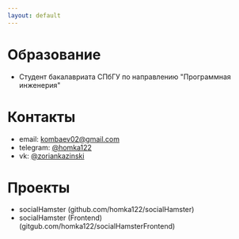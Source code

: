 ```yaml
---
layout: default
---
```


# Образование
- Студент бакалавриата СПбГУ по направлению "Программная инженерия"

# Контакты
- email: kombaev02@gmail.com
- telegram: [@homka122](https://t.me/homka122)
- vk: [@zoriankazinski](https://vk.com/zoriankazinski)

# Проекты
- socialHamster (github.com/homka122/socialHamster)
- socialHamster (Frontend) (gitgub.com/homka122/socialHamsterFrontend)

